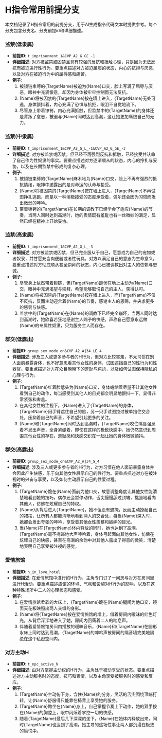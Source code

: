 # H指令常用前提分支

本文档记录了H指令常用的前提分支，用于AI生成指令代码文本时提供参考。每个分支包含分支名、分支前提id和详细描述。

### 监禁(低隶属)
- **前提ID**: `t_imprisonment_1&CVP_A2_G_GE_-1`
- **详细描述**: 对方被监禁或囚禁且具有较强的反抗和抵触心理，只是因为无法反抗而被迫进行性行为。要重点描述对方被迫屈服的状态，内心的抗拒与厌恶，以及对方在被迫行为中的屈辱感和痛苦。
- **例子**:
  1. 被锁链束缚的{TargetName}被迫为{Name}口交，脸上写满了屈辱与厌恶，眼神中充满恨意，却因为身体被牢牢控制而无法反抗。
  2. {Name}将被囚禁的{TargetName}按在墙上进入，{TargetName}无处可逃，身体颤抖着，内心充满了恐惧与抗拒，眼泪不自觉地流下。
  3. 尽管身上带着镣铐，内心充满抵触，但监禁中的{TargetName}的身体还是背叛了意志，被迫与{Name}同时达到高潮，这让她更加痛恨自己的无力。

### 监禁(中隶属)
- **前提ID**: `t_imprisonment_1&CVP_A2_G_L_-1&CVP_A2_G_GE_-3`
- **详细描述**: 对方被监禁或囚禁，但已经不再强烈反抗和抵触，已经接受并认命了自己作为性奴隶的事实。要重点描述对方逐渐顺从的状态，内心的挣扎与妥协，以及在长期监禁中形成的复杂心理。
- **例子**:
  1. 被锁链束缚的{TargetName}麻木地为{Name}口交，脸上不再有强烈的抵抗情绪，眼神中透露出的是对命运的认命与接受。
  2. {Name}将被囚禁的{TargetName}按在墙上进入，{TargetName}不再试图挣扎逃跑，而是以一种消极接受的态度承受着，偶尔还会因为习惯而发出微弱的呻吟。
  3. 带着镣铐的{TargetName}在长期的调教下已经学会了适应{Name}的节奏，当两人同时达到高潮时，她的表情既有羞耻也有一丝微妙的满足，显然已经在精神上开始妥协。

### 监禁(高隶属)
- **前提ID**: `t_imprisonment_1&CVP_A2_G_L_-3`
- **详细描述**: 对方被监禁或囚禁，但已完全服从于自己，愿意成为自己的宠物或者奴隶，并甘愿充当肉便器或者性玩具，对方以满足自己的意志为生命意义。要重点描述对方彻底顺从甚至崇拜的状态，内心已被调教出对主人的依赖与忠诚。
- **例子**:
  1. 尽管身上依然带着锁链，但{TargetName}跪伏在地上主动为{Name}口交，眼神中充满渴望与崇拜，希望能够取悦自己的主人，获得认可。
  2. {Name}将被囚禁的{TargetName}按在墙上进入，而{TargetName}不仅不反抗，反而主动迎合着{Name}的节奏，感谢主人的恩赐，并央求更多的惩罚与快感。
  3. 监禁中的{TargetName}在{Name}的调教下已经完全崩坏，当两人同时达到高潮时，她欣喜若狂地感谢主人赐予的快感，声称自己愿意永远做{Name}的专属性奴隶，只为服务主人而存在。

### 群交(低露出)
- **前提ID**: `group_sex_mode_on&CVP_A2_A|34_LE_4`
- **详细描述**: 涉及三人或更多参与者的H行为，但对方比较害羞，不太习惯在别人面前暴露身体，也不好意思看其他女性的身体，试图遮挡自己的性行为和性器官。要重点描述对方在众目睽睽下的羞耻与尴尬，以及如何试图保持隐私的心理与行为。
- **例子**:
  1. {TargetName}红着脸低头为{Name}口交，身体蜷缩着尽量不让其他女性看到自己的动作，每当感受到其他人的目光都会明显地颤抖一下，显得非常紧张和害羞。
  2. 在其他女性的注视下，{Name}进入了{TargetName}的身体，{TargetName}用手臂遮住自己的脸，另一只手试图拉过被单挡住交合处，压抑着自己的声音，不希望引起更多的关注。
  3. {Name}和{TargetName}同时达到高潮时，{TargetName}咬住嘴唇强忍着不发出声音，全身紧绷着，即使在这样的极致快感中，她仍然意识到周围其他女性的存在，羞耻感和快感交织在一起让她的身体微微颤抖。

### 群交(高露出)
- **前提ID**: `group_sex_mode_on&CVP_A2_A|34_G_4`
- **详细描述**: 涉及三人或更多参与者的H行为，对方习惯在他人面前暴露身体并会因此产生快感，乐于向其他女性展示自己的性行为。要重点描述对方在被注视时的兴奋与享受，以及如何主动展示自己的性爱过程。
- **例子**:
  1. {TargetName}跪在{Name}面前为他口交，故意调整角度让其他女性能清楚地看到她的技巧，偶尔还会暂停动作，舌尖慢慢舔过顶端，挑逗地看向其他人，仿佛在炫耀自己的特权。
  2. {Name}从背后进入{TargetName}，她不但没有遮掩，反而主动撩起自己的裙摆，让所有人都能清晰地看到两人的交合处，每当{Name}深入时，她都会发出夸张的呻吟，享受着其他女性羡慕和嫉妒的目光。
  3. 当{Name}在{TargetName}体内释放的同时，她也达到了高潮，{TargetName}毫不掩饰地大声呻吟着，身体弓起面向其他女性，仿佛在炫耀自己的快感，甚至在高潮的余韵中对其他人露出了得意的微笑，清楚地表明自己享受被注视的感觉。

### 爱情旅馆
- **前提ID**: `h_in_love_hotel`
- **详细描述**: 在爱情旅馆中进行的H行为，主角专门订了一间房与对方在房间里进行H活动。要重点描述旅馆的环境、气氛和设施对H行为的影响，以及在这种特殊场所中二人的心理状态和感受。
- **例子**:
  1. 在爱情旅馆柔软的大床上，{TargetName}跪在{Name}腿间为他口交，镜面天花板映照出两人交缠的身影。
  2. {Name}将{TargetName}按在爱情旅馆的墙上，借着房间内暧昧的红色灯光，从背后深深地进入了她，房间内回荡着二人的喘息声。
  3. 伴随着爱情旅馆房间内播放的暧昧音乐，{Name}和{TargetName}在圆形水床上同时达到高潮，{TargetName}的呻吟声被房间的隔音墙完美地隔绝在这个私密空间内。

### 对方主动H
- **前提ID**: `t_npc_active_h`
- **详细描述**: 由对方掌握主动权的H行为，主角处于被动享受的状态。要重点描述对方主动服务时的态度、技巧和表情，以及主角享受被服务时的感受和反应。
- **例子**:
  1. {TargetName}主动俯下身，含住{Name}的分身，灵活的舌尖围绕顶端打转，让{Name}舒服得只能靠在椅背上享受她的服务。
  2. {TargetName}跨坐在{Name}身上，自己掌握节奏上下动作，她的双手按在{Name}的胸膛上，眼中闪烁着掌控一切的快感。
  3. 随着{TargetName}最后几下深深的坐下，{Name}在她体内释放出来，同时{TargetName}也达到了高潮，她主导的这场性事让两人都沉浸在极致的愉悦中。
